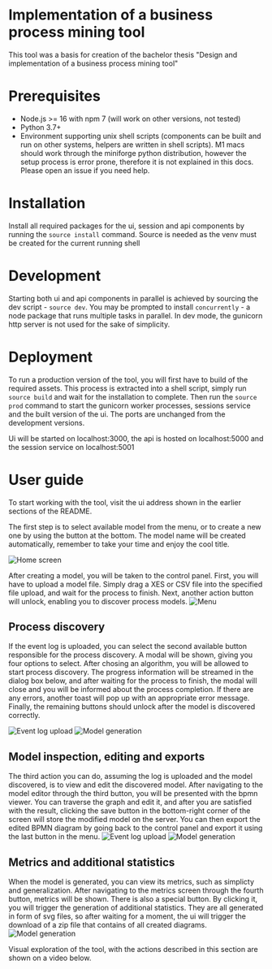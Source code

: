 # Implementation of a business process mining tool
This tool was a basis for creation of the bachelor thesis "Design and implementation of a business process
mining tool"
# Prerequisites
- Node.js >= 16 with npm 7 (will work on other versions, not tested)
- Python 3.7+
- Environment supporting unix shell scripts (components can be built and run on other systems, helpers are written in shell scripts). M1 macs should work through the miniforge python distribution, however the setup process is error prone, therefore it is not explained in this docs. Please open an issue if you need help.

# Installation
Install all required packages for the ui, session and api components by running the `source install` command. Source is needed as the venv must be created for the current running shell

# Development
Starting both ui and api components in parallel is achieved by sourcing the dev script - `source dev`. You may be prompted to install `concurrently` - a node package that runs multiple tasks in parallel. In dev mode, the gunicorn http server is not used for the sake of simplicity.
# Deployment
To run a production version of the tool, you will first have to build of the required assets. This process is extracted into a shell script, simply run `source build` and wait for the installation to complete. Then run the `source prod` command to start the gunicorn worker processes, sessions service and the built version of the ui. The ports are unchanged from the development versions.

Ui will be started on localhost:3000, the api is hosted on localhost:5000 and the session service on localhost:5001

# User guide
To start working with the tool, visit the ui address shown in the earlier sections of the README. 

The first step is to select available model from the menu, or to create a new one by using the button at the bottom. The model name will be created automatically, remember to take your time and enjoy the cool title. 

![Home screen](./docs/home.png)

After creating a model, you will be taken to the control panel. First, you will have to upload a model file. Simply drag a XES or CSV file into the specified file upload, and wait for the process to finish. Next, another action button will unlock, enabling you to discover process models.
![Menu](./docs/menu.png)

## Process discovery
If the event log is uploaded, you can select the second available button responsible for the process discovery. A modal will be shown, giving you four options to select. After chosing an algorithm, you will be allowed to start process discovery. The progress information will be streamed in the dialog box below, and after waiting for the process to finish, the modal will close and you will be informed about the process completion. If there are any errors, another toast will pop up with an appropriate error message. Finally, the remaining buttons should unlock after the model is discovered correctly.

![Event log upload](./docs/event_log_upload.png)
![Model generation](./docs/model_generation.png)


## Model inspection, editing and exports
The third action you can do, assuming the log is uploaded and the model discovered, is to view and edit the discovered model. After navigating to the model editor through the third button, you will be presented with the bpmn viewer. You can traverse the graph and edit it, and after you are satisfied with the result, clicking the save button in the bottom-right corner of the screen will store the modified model on the server. You can then export the edited BPMN diagram by going back to the control panel and export it using the last button in the menu.
![Event log upload](./docs/unlocked_actions.png)
![Model generation](./docs/model_editor.png)
## Metrics and additional statistics
When the model is generated, you can view its metrics, such as simplicty and generalization. After navigating to the metrics screen through the fourth button, metrics will be shown. There is also a special button. By clicking it, you will trigger the generation of additional statistics. They are all generated in form of svg files, so after waiting for a moment, the ui will trigger the download of a zip file that contains of all created diagrams.
![Model generation](./docs/statistics.png)

Visual exploration of the tool, with the actions described in this section are shown on a video below.